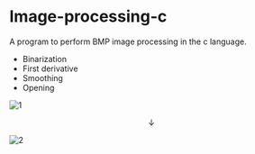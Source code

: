 # Image-processing-c
A program to perform BMP image processing in the c language.


- Binarization
- First derivative
- Smoothing
- Opening


![1](https://user-images.githubusercontent.com/95200820/217138689-a0be0100-4280-4769-be1a-5c83d7aaf0f3.png)
<p align="center">
  ↓
</p>


![2](https://user-images.githubusercontent.com/95200820/217138844-6987333e-7ea3-4841-99f1-345b1b5fe876.png)
